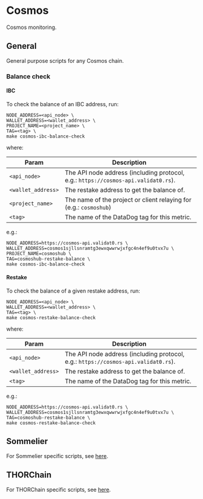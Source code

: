 # Cosmos

Cosmos monitoring.

## General

General purpose scripts for any Cosmos chain.

### Balance check

#### IBC

To check the balance of an IBC address, run:

```console
NODE_ADDRESS=<api_node> \
WALLET_ADDRESS=<wallet_address> \
PROJECT_NAME=<project_name> \
TAG=<tag> \
make cosmos-ibc-balance-check
```

where:

| Param              | Description                                                                        |
|--------------------|------------------------------------------------------------------------------------|
| `<api_node>`       | The API node address (including protocol, e.g.: `https://cosmos-api.validat0.rs`). |
| `<wallet_address>` | The restake address to get the balance of.                                         |
| `<project_name>`   | The name of the project or client relaying for (e.g.: `cosmoshub`)                 |
| `<tag>`            | The name of the DataDog tag for this metric.                                       |

e.g.:

```console
NODE_ADDRESS=https://cosmos-api.validat0.rs \
WALLET_ADDRESS=cosmos1sjllsnramtg3ewxqwwrwjxfgc4n4ef9u0tvx7u \
PROJECT_NAME=cosmoshub \
TAG=cosmoshub-restake-balance \
make cosmos-ibc-balance-check
```

#### Restake

To check the balance of a given restake address, run:

```console
NODE_ADDRESS=<api_node> \
WALLET_ADDRESS=<wallet_address> \
TAG=<tag> \
make cosmos-restake-balance-check
```

where:

| Param              | Description                                                                        |
|--------------------|------------------------------------------------------------------------------------|
| `<api_node>`       | The API node address (including protocol, e.g.: `https://cosmos-api.validat0.rs`). |
| `<wallet_address>` | The restake address to get the balance of.                                         |
| `<tag>`            | The name of the DataDog tag for this metric.                                       |

e.g.:

```console
NODE_ADDRESS=https://cosmos-api.validat0.rs \
WALLET_ADDRESS=cosmos1sjllsnramtg3ewxqwwrwjxfgc4n4ef9u0tvx7u \
TAG=cosmoshub-restake-balance \
make cosmos-restake-balance-check
```

## Sommelier

For Sommelier specific scripts, see [here](sommelier/README.md).

## THORChain

For THORChain specific scripts, see [here](thorchain/README.md).
